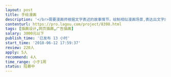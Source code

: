 ```yaml
---                
layout: post       
title: 手绘漫画           
description: '</br>需要漫画师根据文字表述的故事情节，绘制相似漫画场景,表达出文字内容。具体的展示效果及美术风格设计，偏简单、大方。</br>'     
contenturl: https://pro.lagou.com/project/8398.html      
tags: [插画设计,网页插画,广告插画]            
salary: 3000元以下          
publish_time: '已发布 13 小时'         
start_time: '2018-06-12 17:59:37'           
review: 220人                   
apply: 5人                   
recommend: 4人                   
time_range: 小于1周              
status: 招募中                  
---                 
```

